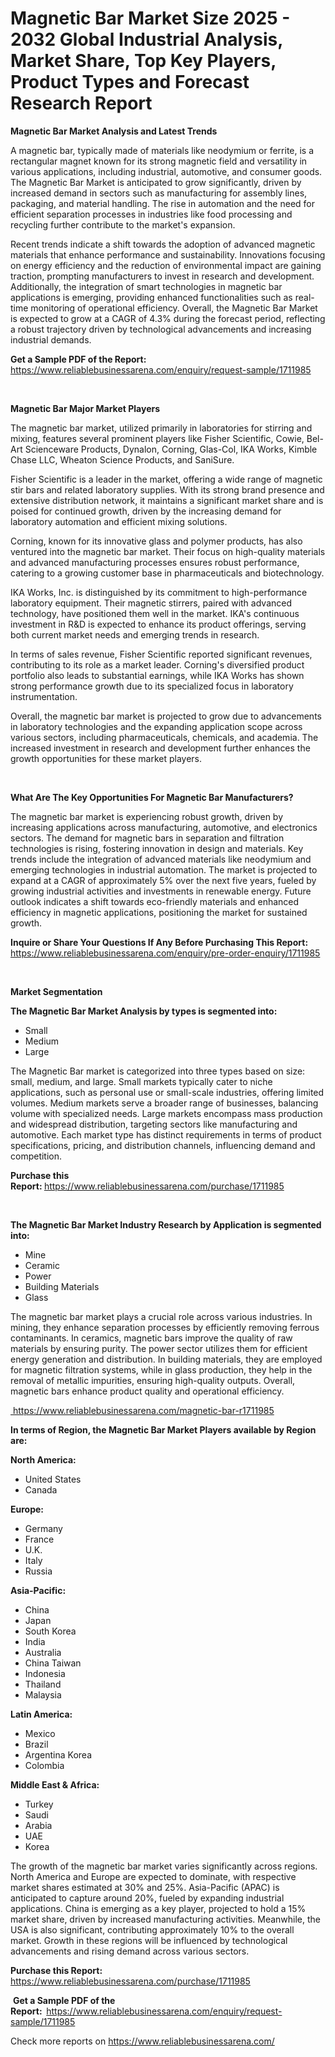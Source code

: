 <p><h1>Magnetic Bar Market Size 2025 - 2032 Global Industrial Analysis, Market Share, Top Key Players, Product Types and Forecast Research Report</h1></p><p><strong>Magnetic Bar Market Analysis and Latest Trends</strong></p>
<p><p>A magnetic bar, typically made of materials like neodymium or ferrite, is a rectangular magnet known for its strong magnetic field and versatility in various applications, including industrial, automotive, and consumer goods. The Magnetic Bar Market is anticipated to grow significantly, driven by increased demand in sectors such as manufacturing for assembly lines, packaging, and material handling. The rise in automation and the need for efficient separation processes in industries like food processing and recycling further contribute to the market's expansion.</p><p>Recent trends indicate a shift towards the adoption of advanced magnetic materials that enhance performance and sustainability. Innovations focusing on energy efficiency and the reduction of environmental impact are gaining traction, prompting manufacturers to invest in research and development. Additionally, the integration of smart technologies in magnetic bar applications is emerging, providing enhanced functionalities such as real-time monitoring of operational efficiency. Overall, the Magnetic Bar Market is expected to grow at a CAGR of 4.3% during the forecast period, reflecting a robust trajectory driven by technological advancements and increasing industrial demands.</p></p>
<p><strong>Get a Sample PDF of the Report:&nbsp;</strong> <a href="https://www.reliablebusinessarena.com/enquiry/request-sample/1711985?utm_campaign=2194&utm_medium=2&utm_source=Github&utm_content=ia&utm_term=16022025&utm_id=magnetic-bar">https://www.reliablebusinessarena.com/enquiry/request-sample/1711985</a></p>
<p>&nbsp;</p>
<p><strong>Magnetic Bar Major Market Players</strong></p>
<p><p>The magnetic bar market, utilized primarily in laboratories for stirring and mixing, features several prominent players like Fisher Scientific, Cowie, Bel-Art Scienceware Products, Dynalon, Corning, Glas-Col, IKA Works, Kimble Chase LLC, Wheaton Science Products, and SaniSure. </p><p>Fisher Scientific is a leader in the market, offering a wide range of magnetic stir bars and related laboratory supplies. With its strong brand presence and extensive distribution network, it maintains a significant market share and is poised for continued growth, driven by the increasing demand for laboratory automation and efficient mixing solutions.</p><p>Corning, known for its innovative glass and polymer products, has also ventured into the magnetic bar market. Their focus on high-quality materials and advanced manufacturing processes ensures robust performance, catering to a growing customer base in pharmaceuticals and biotechnology.</p><p>IKA Works, Inc. is distinguished by its commitment to high-performance laboratory equipment. Their magnetic stirrers, paired with advanced technology, have positioned them well in the market. IKA's continuous investment in R&D is expected to enhance its product offerings, serving both current market needs and emerging trends in research.</p><p>In terms of sales revenue, Fisher Scientific reported significant revenues, contributing to its role as a market leader. Corning's diversified product portfolio also leads to substantial earnings, while IKA Works has shown strong performance growth due to its specialized focus in laboratory instrumentation.</p><p>Overall, the magnetic bar market is projected to grow due to advancements in laboratory technologies and the expanding application scope across various sectors, including pharmaceuticals, chemicals, and academia. The increased investment in research and development further enhances the growth opportunities for these market players.</p></p>
<p>&nbsp;</p>
<p><strong>What Are The Key Opportunities For Magnetic Bar Manufacturers?</strong></p>
<p><p>The magnetic bar market is experiencing robust growth, driven by increasing applications across manufacturing, automotive, and electronics sectors. The demand for magnetic bars in separation and filtration technologies is rising, fostering innovation in design and materials. Key trends include the integration of advanced materials like neodymium and emerging technologies in industrial automation. The market is projected to expand at a CAGR of approximately 5% over the next five years, fueled by growing industrial activities and investments in renewable energy. Future outlook indicates a shift towards eco-friendly materials and enhanced efficiency in magnetic applications, positioning the market for sustained growth.</p></p>
<p><strong>Inquire or Share Your Questions If Any Before Purchasing This Report:</strong> <a href="https://www.reliablebusinessarena.com/enquiry/pre-order-enquiry/1711985?utm_campaign=2194&utm_medium=2&utm_source=Github&utm_content=ia&utm_term=16022025&utm_id=magnetic-bar">https://www.reliablebusinessarena.com/enquiry/pre-order-enquiry/1711985</a></p>
<p>&nbsp;</p>
<p><strong>Market Segmentation</strong></p>
<p><strong>The Magnetic Bar Market Analysis by types is segmented into:</strong></p>
<p><ul><li>Small</li><li>Medium</li><li>Large</li></ul></p>
<p><p>The Magnetic Bar market is categorized into three types based on size: small, medium, and large. Small markets typically cater to niche applications, such as personal use or small-scale industries, offering limited volumes. Medium markets serve a broader range of businesses, balancing volume with specialized needs. Large markets encompass mass production and widespread distribution, targeting sectors like manufacturing and automotive. Each market type has distinct requirements in terms of product specifications, pricing, and distribution channels, influencing demand and competition.</p></p>
<p><strong>Purchase this Report:&nbsp;</strong><a href="https://www.reliablebusinessarena.com/purchase/1711985?utm_campaign=2194&utm_medium=2&utm_source=Github&utm_content=ia&utm_term=16022025&utm_id=magnetic-bar">https://www.reliablebusinessarena.com/purchase/1711985</a></p>
<p>&nbsp;</p>
<p><strong>The Magnetic Bar Market Industry Research by Application is segmented into:</strong></p>
<p><ul><li>Mine</li><li>Ceramic</li><li>Power</li><li>Building Materials</li><li>Glass</li></ul></p>
<p><p>The magnetic bar market plays a crucial role across various industries. In mining, they enhance separation processes by efficiently removing ferrous contaminants. In ceramics, magnetic bars improve the quality of raw materials by ensuring purity. The power sector utilizes them for efficient energy generation and distribution. In building materials, they are employed for magnetic filtration systems, while in glass production, they help in the removal of metallic impurities, ensuring high-quality outputs. Overall, magnetic bars enhance product quality and operational efficiency.</p></p>
<p><a href="https://www.reliablebusinessarena.com/magnetic-bar-r1711985?utm_campaign=2194&utm_medium=2&utm_source=Github&utm_content=ia&utm_term=16022025&utm_id=magnetic-bar">&nbsp;https://www.reliablebusinessarena.com/magnetic-bar-r1711985</a></p>
<p><strong>In terms of Region, the Magnetic Bar Market Players available by Region are:</strong></p>
<p>
    <p> <strong> North America: </strong>
        <ul>
            <li>United States</li>
            <li>Canada</li>
        </ul>
        </p> 
    <p> <strong> Europe: </strong>
        <ul>
            <li>Germany</li>
            <li>France</li>
            <li>U.K.</li>
            <li>Italy</li>
            <li>Russia</li>
        </ul>
        </p> 
    <p> <strong> Asia-Pacific: </strong>
        <ul>
            <li>China</li>
            <li>Japan</li>
            <li>South Korea</li>
            <li>India</li>
            <li>Australia</li>
            <li>China Taiwan</li>
            <li>Indonesia</li>
            <li>Thailand</li>
            <li>Malaysia</li>
        </ul>
        </p> 
    <p> <strong> Latin America: </strong>
        <ul>
            <li>Mexico</li>
            <li>Brazil</li>
            <li>Argentina Korea</li>
            <li>Colombia</li>
        </ul>
        </p> 
    <p> <strong> Middle East & Africa: </strong>
        <ul>
            <li>Turkey</li>
            <li>Saudi</li>
            <li>Arabia</li>
            <li>UAE</li>
            <li>Korea</li>
        </ul>
    </p>
    </p>
<p><p>The growth of the magnetic bar market varies significantly across regions. North America and Europe are expected to dominate, with respective market shares estimated at 30% and 25%. Asia-Pacific (APAC) is anticipated to capture around 20%, fueled by expanding industrial applications. China is emerging as a key player, projected to hold a 15% market share, driven by increased manufacturing activities. Meanwhile, the USA is also significant, contributing approximately 10% to the overall market. Growth in these regions will be influenced by technological advancements and rising demand across various sectors.</p></p>
<p><strong>Purchase this Report: </strong><a href="https://www.reliablebusinessarena.com/purchase/1711985?utm_campaign=2194&utm_medium=2&utm_source=Github&utm_content=ia&utm_term=16022025&utm_id=magnetic-bar">https://www.reliablebusinessarena.com/purchase/1711985</a></p>
<p>&nbsp;<strong>Get a Sample PDF of the Report:&nbsp;&nbsp;</strong><a href="https://www.reliablebusinessarena.com/enquiry/request-sample/1711985?utm_campaign=2194&utm_medium=2&utm_source=Github&utm_content=ia&utm_term=16022025&utm_id=magnetic-bar">https://www.reliablebusinessarena.com/enquiry/request-sample/1711985</a></p>
<p><strong></strong></p>
<p>Check more reports on <a href="https://www.reliablebusinessarena.com/?utm_campaign=2194&utm_medium=2&utm_source=Github&utm_content=ia&utm_term=16022025&utm_id=magnetic-bar">https://www.reliablebusinessarena.com/</a></p>